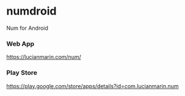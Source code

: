 # numdroid
Num for Android

### Web App
https://lucianmarin.com/num/

### Play Store
https://play.google.com/store/apps/details?id=com.lucianmarin.num
